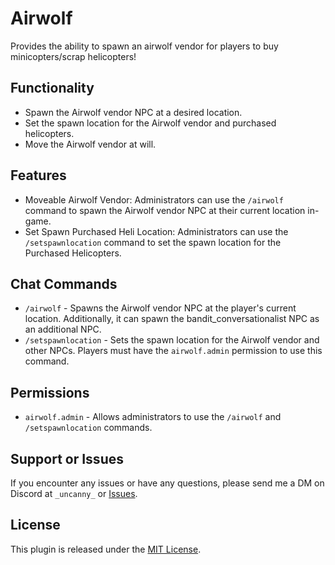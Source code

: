 # Airwolf
Provides the ability to spawn an airwolf vendor for players to buy minicopters/scrap helicopters! 

## Functionality

- Spawn the Airwolf vendor NPC at a desired location.
- Set the spawn location for the Airwolf vendor and purchased helicopters. 
- Move the Airwolf vendor at will. 

## Features

- Moveable Airwolf Vendor: Administrators can use the `/airwolf` command to spawn the Airwolf vendor NPC at their current location in-game.
- Set Spawn Purchased Heli Location: Administrators can use the `/setspawnlocation` command to set the spawn location for the Purchased Helicopters. 

## Chat Commands

- `/airwolf` - Spawns the Airwolf vendor NPC at the player's current location. Additionally, it can spawn the bandit_conversationalist NPC as an additional NPC.
- `/setspawnlocation` - Sets the spawn location for the Airwolf vendor and other NPCs. Players must have the `airwolf.admin` permission to use this command.

## Permissions

- `airwolf.admin` - Allows administrators to use the `/airwolf` and `/setspawnlocation` commands. 

## Support or Issues

If you encounter any issues or have any questions, please send me a DM on Discord at `_uncanny_` or [Issues](https://github.com/chicken647/Airwolf/issues). 

## License

This plugin is released under the [MIT License](LICENSE).